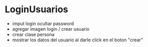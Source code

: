 # LoginUsuarios
 
- imput login ocultar password
- agregar imagen login / crear usuario
- crear clase persona
- mostrar los datos del usuario al darle click en el boton "crear"
